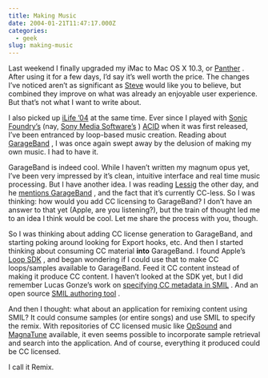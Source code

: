 ```yaml
---
title: Making Music
date: 2004-01-21T11:47:17.000Z
categories:
  - geek
slug: making-music
---
```

Last weekend I finally upgraded my iMac to Mac <span class="caps">OS</span> X 10.3, or [Panther][1] . After using it for a few days, I’d say it’s well worth the price. The changes I’ve noticed aren’t as significant as [Steve][2]  would like you to believe, but combined they improve on what was already an enjoyable user experience. But that’s not what I want to write about.

I also picked up [iLife ’04][3]  at the same time. Ever since I played with [Sonic Foundry’s][4]  (nay, [Sony Media Software’s][5] ) [<span class="caps">ACID</span>][6]  when it was first released, I’ve been entranced by loop-based music creation. Reading about [GarageBand][7] , I was once again swept away by the delusion of making my own music. I had to have it.

GarageBand is indeed cool. While I haven’t written my magnum opus yet, I’ve been very impressed by it’s clean, intuitive interface and real time music processing. But I have another idea. I was reading [Lessig][8]  the other day, and he [mentions GarageBand][9] , and the fact that it’s currently <span class="caps">CC</span>-less. So I was thinking: how would you add <span class="caps">CC</span> licensing to GarageBand? I don’t have an answer to that yet (Apple, are you listening?), but the train of thought led me to an idea I think would be cool. Let me share the process with you, though.

So I was thinking about adding <span class="caps">CC</span> license generation to GarageBand, and starting poking around looking for Export hooks, etc. And then I started thinking about consuming <span class="caps">CC</span> material **into** GarageBand. I found Apple’s [Loop <span class="caps">SDK</span>][10] , and began wondering if I could use that to make <span class="caps">CC</span> loops/samples available to GarageBand. Feed it <span class="caps">CC</span> content instead of making it produce <span class="caps">CC</span> content. I haven’t looked at the <span class="caps">SDK</span> yet, but I did remember Lucas Gonze’s work on [specifying <span class="caps">CC</span> metadata in <span class="caps">SMIL</span>][11] . And an open source [<span class="caps">SMIL</span> authoring tool][12] .

And then I thought: what about an application for remixing content using <span class="caps">SMIL</span>? It could consume samples (or entire songs) and use <span class="caps">SMIL</span> to specify the remix. With repositories of <span class="caps">CC</span> licensed music like [OpSound][13]  and [MagnaTune][14]  available, it even seems possible to incorporate sample retrieval and search into the application. And of course, everything it produced could be <span class="caps">CC</span> licensed.

I call it Remix.



 [1]: http://www.apple.com/macosx/
 [2]: http://www.apple.com/pr/bios/jobs.html
 [3]: http://www.apple.com/ilife/
 [4]: http://sonicfoundry.com
 [5]: http://mediasoftware.sonypictures.com/
 [6]: http://mediasoftware.sonypictures.com/products/acidfamily.asp
 [7]: http://www.apple.com/ilife/garageband/
 [8]: http://lessig.org/blog
 [9]: http://lessig.org/blog/archives/001664.shtml
 [10]: http://developer.apple.com/sdk/#AppleLoops
 [11]: http://web.resource.org/cc/modules/smil/
 [12]: http://www.smilgen.org/index.html
 [13]: http://opsound.org
 [14]: http://magnatune.com
